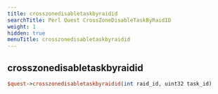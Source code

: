 ```yaml
---
title: crosszonedisabletaskbyraidid
searchTitle: Perl Quest CrossZoneDisableTaskByRaidID
weight: 1
hidden: true
menuTitle: crosszonedisabletaskbyraidid
---
```

## crosszonedisabletaskbyraidid
```perl
$quest->crosszonedisabletaskbyraidid(int raid_id, uint32 task_id)
```